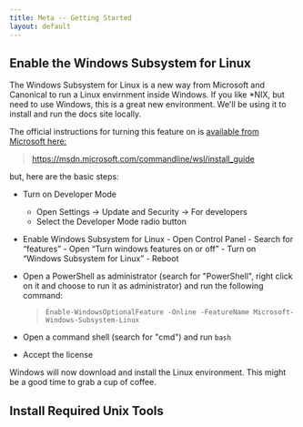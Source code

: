 ```yaml
---
title: Meta -- Getting Started
layout: default
---
```


## Enable the Windows Subsystem for Linux

The Windows Subsystem for Linux is a new way from Microsoft and Canonical to run a Linux envirnment inside Windows. If you like *NIX, but need to use Windows, this is a great new environment. We'll be using it to install and run the docs site locally.

The official instructions for turning this feature on is [available from Microsoft here:](https://msdn.microsoft.com/commandline/wsl/install_guide)

> <https://msdn.microsoft.com/commandline/wsl/install_guide>

but, here are the basic steps:

* Turn on Developer Mode
    * Open Settings -> Update and Security -> For developers
    * Select the Developer Mode radio button

* Enable Windows Subsystem for Linux
      - Open Control Panel
      - Search for “features”
      - Open “Turn windows features on or off”
      - Turn on “Windows Subsystem for Linux”
      - Reboot

* Open a PowerShell as administrator (search for "PowerShell", right click on it and choose to run it as administrator) and run the following command:
  > `Enable-WindowsOptionalFeature -Online -FeatureName Microsoft-Windows-Subsystem-Linux`
  
* Open a command shell (search for "cmd") and run `bash`

* Accept the license

Windows will now download and install the Linux environment. This might be a good time to grab a cup of coffee.

## Install Required Unix Tools

